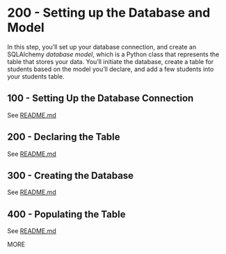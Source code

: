 # 200 - Setting up the Database and Model

In this step, you’ll set up your database connection, and create an SQLAlchemy *database model*, which is a Python class that represents the table that stores your data. You’ll initiate the database, create a table for students based on the model you’ll declare, and add a few students into your students table.

## 100 - Setting Up the Database Connection

See [README.md](./100/README.md)

## 200 - Declaring the Table

See [README.md](./200/README.md)

## 300 - Creating the Database

See [README.md](./300/README.md)

## 400 - Populating the Table

See [README.md](./400/README.md)

MORE